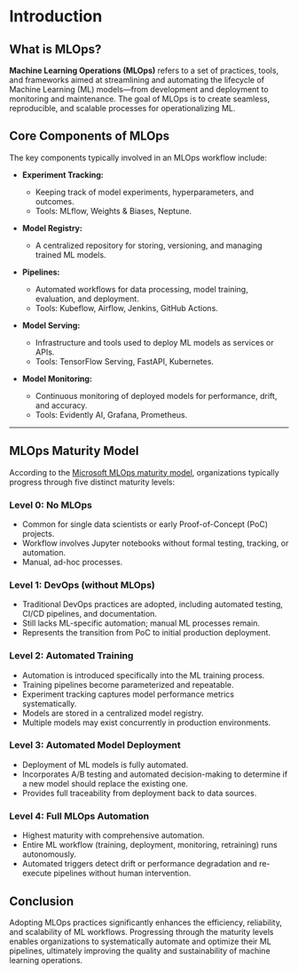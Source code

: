 # Introduction

## What is MLOps?

**Machine Learning Operations (MLOps)** refers to a set of practices, tools, and frameworks aimed at streamlining and automating the lifecycle of Machine Learning (ML) models—from development and deployment to monitoring and maintenance. The goal of MLOps is to create seamless, reproducible, and scalable processes for operationalizing ML.

## Core Components of MLOps

The key components typically involved in an MLOps workflow include:

* **Experiment Tracking:**

  * Keeping track of model experiments, hyperparameters, and outcomes.
  * Tools: MLflow, Weights & Biases, Neptune.

* **Model Registry:**

  * A centralized repository for storing, versioning, and managing trained ML models.

* **Pipelines:**

  * Automated workflows for data processing, model training, evaluation, and deployment.
  * Tools: Kubeflow, Airflow, Jenkins, GitHub Actions.

* **Model Serving:**

  * Infrastructure and tools used to deploy ML models as services or APIs.
  * Tools: TensorFlow Serving, FastAPI, Kubernetes.

* **Model Monitoring:**

  * Continuous monitoring of deployed models for performance, drift, and accuracy.
  * Tools: Evidently AI, Grafana, Prometheus.

---

## MLOps Maturity Model

According to the [Microsoft MLOps maturity model](https://learn.microsoft.com/en-us/azure/architecture/ai-ml/guide/mlops-maturity-model), organizations typically progress through five distinct maturity levels:

### Level 0: No MLOps

* Common for single data scientists or early Proof-of-Concept (PoC) projects.
* Workflow involves Jupyter notebooks without formal testing, tracking, or automation.
* Manual, ad-hoc processes.

### Level 1: DevOps (without MLOps)

* Traditional DevOps practices are adopted, including automated testing, CI/CD pipelines, and documentation.
* Still lacks ML-specific automation; manual ML processes remain.
* Represents the transition from PoC to initial production deployment.

### Level 2: Automated Training

* Automation is introduced specifically into the ML training process.
* Training pipelines become parameterized and repeatable.
* Experiment tracking captures model performance metrics systematically.
* Models are stored in a centralized model registry.
* Multiple models may exist concurrently in production environments.

### Level 3: Automated Model Deployment

* Deployment of ML models is fully automated.
* Incorporates A/B testing and automated decision-making to determine if a new model should replace the existing one.
* Provides full traceability from deployment back to data sources.

### Level 4: Full MLOps Automation

* Highest maturity with comprehensive automation.
* Entire ML workflow (training, deployment, monitoring, retraining) runs autonomously.
* Automated triggers detect drift or performance degradation and re-execute pipelines without human intervention.

## Conclusion

Adopting MLOps practices significantly enhances the efficiency, reliability, and scalability of ML workflows. Progressing through the maturity levels enables organizations to systematically automate and optimize their ML pipelines, ultimately improving the quality and sustainability of machine learning operations.